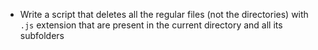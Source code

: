 - Write a script that deletes all the regular files (not the directories) with ```.js``` extension that are present in the current directory and all its subfolders
